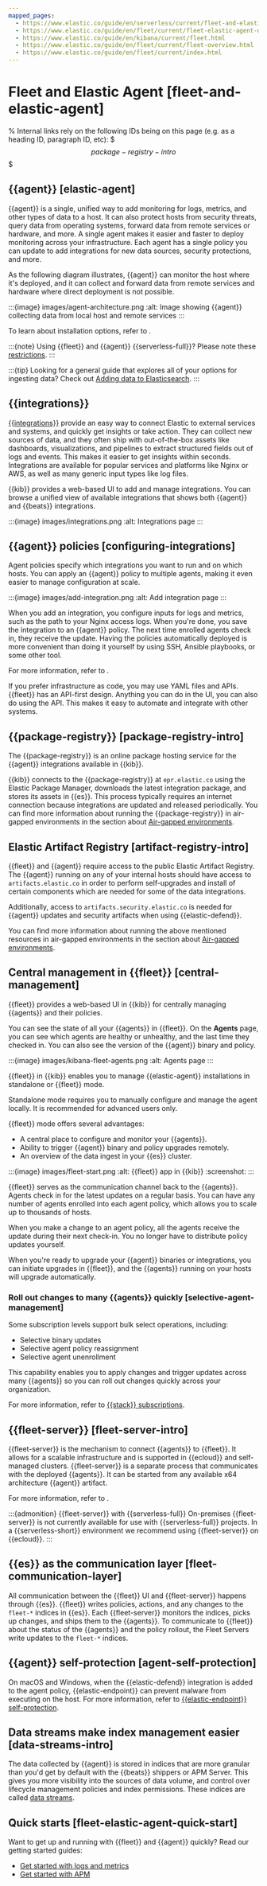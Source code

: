 ```yaml
---
mapped_pages:
  - https://www.elastic.co/guide/en/serverless/current/fleet-and-elastic-agent.html
  - https://www.elastic.co/guide/en/fleet/current/fleet-elastic-agent-quick-start.html
  - https://www.elastic.co/guide/en/kibana/current/fleet.html
  - https://www.elastic.co/guide/en/fleet/current/fleet-overview.html
  - https://www.elastic.co/guide/en/fleet/current/index.html
---
```


# Fleet and Elastic Agent [fleet-and-elastic-agent]

% Internal links rely on the following IDs being on this page (e.g. as a heading ID, paragraph ID, etc):
$$$package-registry-intro$$$

## {{agent}} [elastic-agent]

{{agent}} is a single, unified way to add monitoring for logs, metrics, and other types of data to a host. It can also protect hosts from security threats, query data from operating systems, forward data from remote services or hardware, and more. A single agent makes it easier and faster to deploy monitoring across your infrastructure. Each agent has a single policy you can update to add integrations for new data sources, security protections, and more.

As the following diagram illustrates, {{agent}} can monitor the host where it's deployed, and it can collect and forward data from remote services and hardware where direct deployment is not possible.

:::{image} images/agent-architecture.png
:alt: Image showing {{agent}} collecting data from local host and remote services
:::

To learn about installation options, refer to [](/reference/ingestion-tools/fleet/install-elastic-agents.md).

:::{note}
Using {{fleet}} and {{agent}} {{serverless-full}}? Please note these [restrictions](/reference/ingestion-tools/fleet/fleet-agent-serverless-restrictions.md).
:::

:::{tip}
Looking for a general guide that explores all of your options for ingesting data? Check out [Adding data to Elasticsearch](/manage-data/ingest.md).
:::

## {{integrations}}

[{{integrations}}](asciidocalypse://docs/integration-docs/docs/reference/index.md) provide an easy way to connect Elastic to external services and systems, and quickly get insights or take action. They can collect new sources of data, and they often ship with out-of-the-box assets like dashboards, visualizations, and pipelines to extract structured fields out of logs and events. This makes it easier to get insights within seconds. Integrations are available for popular services and platforms like Nginx or AWS, as well as many generic input types like log files.

{{kib}} provides a web-based UI to add and manage integrations. You can browse a unified view of available integrations that shows both {{agent}} and {{beats}} integrations.

:::{image} images/integrations.png
:alt: Integrations page
:::

## {{agent}} policies [configuring-integrations]

Agent policies specify which integrations you want to run and on which hosts. You can apply an {{agent}} policy to multiple agents, making it even easier to manage configuration at scale.

:::{image} images/add-integration.png
:alt: Add integration page
:::

When you add an integration, you configure inputs for logs and metrics, such as the path to your Nginx access logs. When you're done, you save the integration to an {{agent}} policy. The next time enrolled agents check in, they receive the update. Having the policies automatically deployed is more convenient than doing it yourself by using SSH, Ansible playbooks, or some other tool.

For more information, refer to [](/reference/ingestion-tools/fleet/agent-policy.md).

If you prefer infrastructure as code, you may use YAML files and APIs. {{fleet}} has an API-first design. Anything you can do in the UI, you can also do using the API. This makes it easy to automate and integrate with other systems.

## {{package-registry}} [package-registry-intro]

The {{package-registry}} is an online package hosting service for the {{agent}} integrations available in {{kib}}.

{{kib}} connects to the {{package-registry}} at `epr.elastic.co` using the Elastic Package Manager, downloads the latest integration package, and stores its assets in {{es}}. This process typically requires an internet connection because integrations are updated and released periodically. You can find more information about running the {{package-registry}} in air-gapped environments in the section about [Air-gapped environments](/reference/ingestion-tools/fleet/air-gapped.md).

## Elastic Artifact Registry [artifact-registry-intro]

{{fleet}} and {{agent}} require access to the public Elastic Artifact Registry. The {{agent}} running on any of your internal hosts should have access to `artifacts.elastic.co` in order to perform self-upgrades and install of certain components which are needed for some of the data integrations.

Additionally, access to `artifacts.security.elastic.co` is needed for {{agent}} updates and security artifacts when using {{elastic-defend}}.

You can find more information about running the above mentioned resources in air-gapped environments in the section about [Air-gapped environments](/reference/ingestion-tools/fleet/air-gapped.md).

## Central management in {{fleet}} [central-management]

{{fleet}} provides a web-based UI in {{kib}} for centrally managing {{agents}} and their policies.

You can see the state of all your {{agents}} in {{fleet}}. On the **Agents** page, you can see which agents are healthy or unhealthy, and the last time they checked in. You can also see the version of the {{agent}} binary and policy.

:::{image} images/kibana-fleet-agents.png
:alt: Agents page
:::

{{fleet}} in {{kib}} enables you to manage {{elastic-agent}} installations in standalone or {{fleet}} mode.

Standalone mode requires you to manually configure and manage the agent locally. It is recommended for advanced users only.

{{fleet}} mode offers several advantages:

* A central place to configure and monitor your {{agents}}.
* Ability to trigger {{agent}} binary and policy upgrades remotely.
* An overview of the data ingest in your {{es}} cluster.

:::{image} images/fleet-start.png
:alt: {{fleet}} app in {{kib}}
:screenshot:
:::

{{fleet}} serves as the communication channel back to the {{agents}}. Agents check in for the latest updates on a regular basis. You can have any number of agents enrolled into each agent policy, which allows you to scale up to thousands of hosts.

When you make a change to an agent policy, all the agents receive the update during their next check-in. You no longer have to distribute policy updates yourself.

When you're ready to upgrade your {{agent}} binaries or integrations, you can initiate upgrades in {{fleet}}, and the {{agents}} running on your hosts will upgrade automatically.

### Roll out changes to many {{agents}} quickly [selective-agent-management]

Some subscription levels support bulk select operations, including:

* Selective binary updates
* Selective agent policy reassignment
* Selective agent unenrollment

This capability enables you to apply changes and trigger updates across many {{agents}} so you can roll out changes quickly across your organization.

For more information, refer to [{{stack}} subscriptions](https://www.elastic.co/subscriptions).

## {{fleet-server}} [fleet-server-intro]

{{fleet-server}} is the mechanism to connect {{agents}} to {{fleet}}. It allows for a scalable infrastructure and is supported in {{ecloud}} and self-managed clusters. {{fleet-server}} is a separate process that communicates with the deployed {{agents}}. It can be started from any available x64 architecture {{agent}} artifact.

For more information, refer to [](/reference/ingestion-tools/fleet/fleet-server.md).

:::{admonition} {{fleet-server}} with {{serverless-full}}
On-premises {{fleet-server}} is not currently available for use with
{{serverless-full}} projects. In a {{serverless-short}}
environment we recommend using {{fleet-server}} on {{ecloud}}.
:::

## {{es}} as the communication layer [fleet-communication-layer]

All communication between the {{fleet}} UI and {{fleet-server}} happens through {{es}}. {{fleet}} writes policies, actions, and any changes to the `fleet-*` indices in {{es}}. Each {{fleet-server}} monitors the indices, picks up changes, and ships them to the {{agents}}. To communicate to {{fleet}} about the status of the {{agents}} and the policy rollout, the Fleet Servers write updates to the `fleet-*` indices.

## {{agent}} self-protection [agent-self-protection]

On macOS and Windows, when the {{elastic-defend}} integration is added to the agent policy, {{elastic-endpoint}} can prevent malware from executing on the host. For more information, refer to [{{elastic-endpoint}} self-protection](/solutions/security/manage-elastic-defend/elastic-endpoint-self-protection-features.md).

## Data streams make index management easier [data-streams-intro]

The data collected by {{agent}} is stored in indices that are more granular than you'd get by default with the {{beats}} shippers or APM Server. This gives you more visibility into the sources of data volume, and control over lifecycle management policies and index permissions. These indices are called [data streams](/reference/ingestion-tools/fleet/data-streams.md).

## Quick starts [fleet-elastic-agent-quick-start]

Want to get up and running with {{fleet}} and {{agent}} quickly? Read our getting started guides:

* [Get started with logs and metrics](/solutions/observability/infra-and-hosts/get-started-with-system-metrics.md)
* [Get started with APM](/solutions/observability/apps/get-started-with-apm.md)
